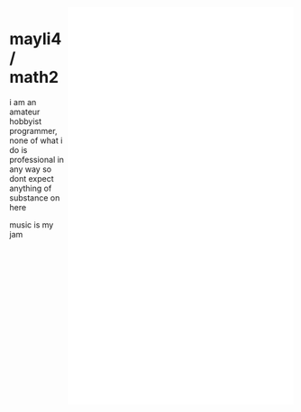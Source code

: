 <picture>
  <img align="right" src="/github-metrics.svg" alt="Metrics" width="400">
</picture>

# mayli4 / math2

i am an amateur hobbyist programmer, none of what i do is professional in any way so dont expect anything of substance on here

music is my jam
